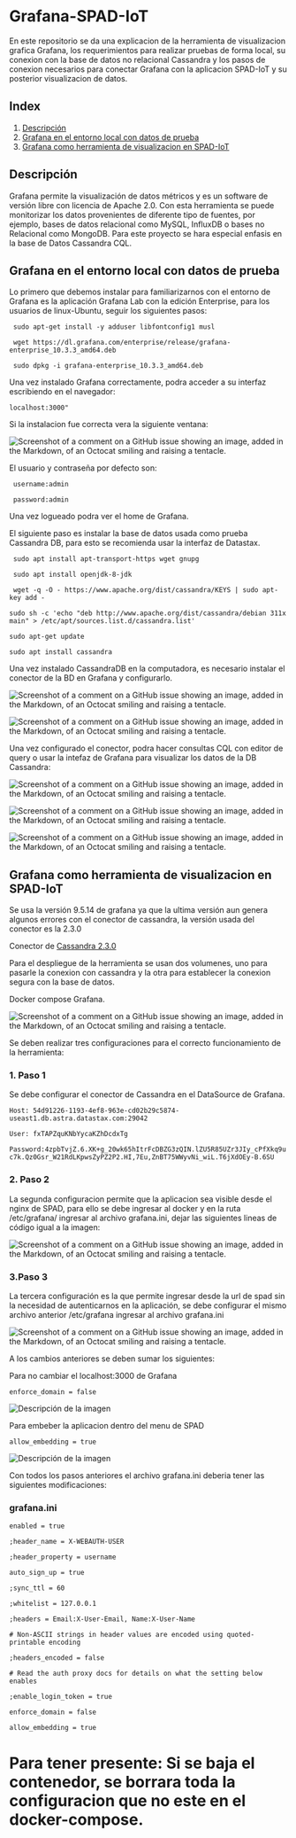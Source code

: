 # Grafana-SPAD-IoT
En este repositorio se da una explicacion de la herramienta de visualizacion grafica Grafana, los requerimientos para realizar pruebas de forma local, su conexion con la base de datos no relacional Cassandra y los pasos de conexion necesarios para conectar Grafana con la aplicacion SPAD-IoT y su posterior visualizacion de datos.

## Index

1. [Descripción](#Descripción)
2. [Grafana en el entorno local con datos de prueba](#Grafana-en-el-entorno-local-con-datos-de-prueba)
3. [Grafana como herramienta de visualizacion en SPAD-IoT](#Grafana-como-herramienta-de-visualizacion-en-SPAD-IoT)


## Descripción

Grafana permite la visualización de datos métricos y es un software de versión libre con licencia de Apache 2.0. Con esta herramienta se puede monitorizar los datos provenientes de diferente tipo de fuentes, por ejemplo, bases de datos relacional como MySQL, InfluxDB o bases no Relacional como MongoDB. Para este proyecto se hara especial enfasis en la base de Datos Cassandra CQL.

## Grafana en el entorno local con datos de prueba

Lo primero que debemos instalar para familiarizarnos con el entorno de Grafana es la aplicación Grafana Lab con la edición Enterprise, para los usuarios de linux-Ubuntu, seguir los siguientes pasos:

` sudo apt-get install -y adduser libfontconfig1 musl`

` wget https://dl.grafana.com/enterprise/release/grafana-enterprise_10.3.3_amd64.deb`

` sudo dpkg -i grafana-enterprise_10.3.3_amd64.deb`

Una vez instalado Grafana correctamente, podra acceder a su interfaz escribiendo en el navegador:

`localhost:3000"`

Si la instalacion fue correcta vera la siguiente ventana:

![Screenshot of a comment on a GitHub issue showing an image, added in the Markdown, of an Octocat smiling and raising a tentacle.](https://i.postimg.cc/cJqrbDs9/Captura-de-pantalla-2024-02-23-131130.png)

El usuario y contraseña por defecto son:

` username:admin`

` password:admin`

Una vez logueado podra ver el home de Grafana.

El siguiente paso es instalar la base de datos usada como prueba Cassandra DB, para esto se recomienda usar la interfaz de Datastax.

` sudo apt install apt-transport-https wget gnupg`

` sudo apt install openjdk-8-jdk`

` wget -q -O - https://www.apache.org/dist/cassandra/KEYS | sudo apt-key add -`

`sudo sh -c 'echo "deb http://www.apache.org/dist/cassandra/debian 311x main" > /etc/apt/sources.list.d/cassandra.list'`

`sudo apt-get update`

`sudo apt install cassandra`

Una vez instalado CassandraDB en la computadora, es necesario instalar el conector de la BD en Grafana y configurarlo.

![Screenshot of a comment on a GitHub issue showing an image, added in the Markdown, of an Octocat smiling and raising a tentacle.](https://i.postimg.cc/hvFHTdg5/Captura-de-pantalla-2024-02-23-132952.png)

![Screenshot of a comment on a GitHub issue showing an image, added in the Markdown, of an Octocat smiling and raising a tentacle.](https://i.postimg.cc/J4RXM7BN/Captura-de-pantalla-2024-02-23-133342.png)

Una vez configurado el conector, podra hacer consultas CQL con editor de query o usar la intefaz de Grafana para visualizar los datos de la DB Cassandra:

![Screenshot of a comment on a GitHub issue showing an image, added in the Markdown, of an Octocat smiling and raising a tentacle.](Capturas/prueba1.png)

![Screenshot of a comment on a GitHub issue showing an image, added in the Markdown, of an Octocat smiling and raising a tentacle.](Capturas/prueba2.png)

![Screenshot of a comment on a GitHub issue showing an image, added in the Markdown, of an Octocat smiling and raising a tentacle.](Capturas/prueba3.png)


## Grafana como herramienta de visualizacion en SPAD-IoT

Se usa la versión 9.5.14 de grafana ya que la ultima versión aun genera algunos errores con el conector de cassandra, la versión usada del conector es la 2.3.0 

Conector de [Cassandra 2.3.0](https://github.com/HadesArchitect/GrafanaCassandraDatasource/releases/download/2.3.0/cassandra-datasource-2.3.0.zip)

Para el despliegue de la herramienta se usan dos volumenes, uno para pasarle la conexion con cassandra y la otra para establecer la conexion segura con la base de datos.

Docker compose Grafana.

![Screenshot of a comment on a GitHub issue showing an image, added in the Markdown, of an Octocat smiling and raising a tentacle.](https://i.postimg.cc/Vv7g8J4N/Captura-de-pantalla-2024-02-23-141018.png)

Se deben realizar tres configuraciones para el correcto funcionamiento de la herramienta:

### 1. Paso 1
Se debe configurar el conector de Cassandra en el DataSource de Grafana.

`Host: 54d91226-1193-4ef8-963e-cd02b29c5874-useast1.db.astra.datastax.com:29042`

`User: fxTAPZquKNbYycaKZhDcdxTg `

`Password:4zpbTvjZ.6.XK+g_20wk65hItrFcDBZG3zQIN.lZU5R85UZr3JIy_cPfXkq9uc7k.Qz0Gsr_W21RdLKpwsZyPZ2P2.HI,7Eu,ZnBT75WWyvNi_wiL.T6jXdOEy-B.6SU`

### 2. Paso 2
La segunda configuracion permite que la aplicacion sea visible desde el nginx de SPAD, para ello se debe ingresar al docker y en la ruta /etc/grafana/ ingresar al archivo grafana.ini, dejar las siguientes lineas de código igual a la imagen:

![Screenshot of a comment on a GitHub issue showing an image, added in the Markdown, of an Octocat smiling and raising a tentacle.](https://i.postimg.cc/wB7n1dnM/Captura-de-pantalla-2024-02-23-142335.png)

### 3.Paso 3
La tercera configuración es la que permite ingresar desde la url de spad sin la necesidad de autenticarnos en la aplicación, se debe configurar el mismo archivo anterior /etc/grafana ingresar al archivo grafana.ini

![Screenshot of a comment on a GitHub issue showing an image, added in the Markdown, of an Octocat smiling and raising a tentacle.](Capturas/auth_proxy.png)

A los cambios anteriores se deben sumar los siguientes:

Para no cambiar el localhost:3000 de Grafana

`enforce_domain = false `

![Descripción de la imagen](Capturas/enforced_domain.png)

Para embeber la aplicacion dentro del menu de SPAD

`allow_embedding = true`

![Descripción de la imagen](Capturas/allow_embedding.png)

Con todos los pasos anteriores el archivo grafana.ini deberia tener las siguientes modificaciones:

### grafana.ini

`enabled = true`

`;header_name = X-WEBAUTH-USER`

`;header_property = username`

`auto_sign_up = true`

`;sync_ttl = 60`

`;whitelist = 127.0.0.1`

`;headers = Email:X-User-Email, Name:X-User-Name`

`# Non-ASCII strings in header values are encoded using quoted-printable encoding`

`;headers_encoded = false`

`# Read the auth proxy docs for details on what the setting below enables`

`;enable_login_token = true`

`enforce_domain = false`

`allow_embedding = true`

# Para tener presente: Si se baja el contenedor, se borrara toda la configuracion que no este en el docker-compose.
